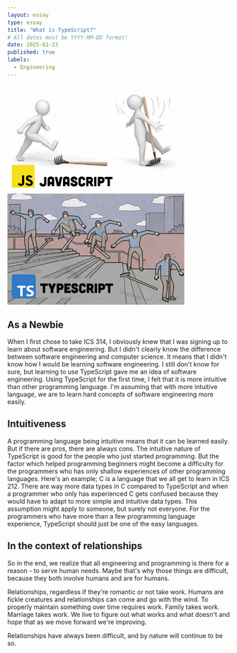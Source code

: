 ```yaml
---
layout: essay
type: essay
title: "What is TypeScript?"
# All dates must be YYYY-MM-DD format!
date: 2025-01-23
published: true
labels:
  - Engineering
---
```


<img width="400px" class="rounded float-start pe-4" src="../img/image.png">

## As a Newbie

When I first chose to take ICS 314, I obviously knew that I was signing up to learn about software engineering. But I didn't clearly know the difference between software engineering and computer science. It means that I didn't know how I would be learning software engineering. I still don't know for sure, but learning to use TypeScript gave me an idea of software engineering. Using TypeScript for the first time, I felt that it is more intuitive than other programming language. I'm assuming that with more intuitive language, we are to learn hard concepts of software engineering more easily. 

## Intuitiveness

A programming language being intuitive means that it can be learned easily. But if there are pros, there are always cons. The intuitive nature of TypeScript is good for the people who just started programming. But the factor which helped programming beginners might become a difficulty for the programmers who has only shallow experiences of other programming languages. Here's an example; C is a language that we all get to learn in ICS 212. There are way more data types in C compared to TypeScript and when a programmer who only has experienced C gets confused because they would have to adapt to more simple and intuitive data types.
This assumption might apply to someone, but surely not everyone. For the programmers who have more than a few programming language experience, TypeScript should just be one of the easy languages.

## In the context of relationships

So in the end, we realize that all engineering and programming is there for a reason - to serve human needs. Maybe that's why those things are difficult, because they both involve humans and are for humans.

Relationships, regardless if they're romantic or not take work. Humans are fickle creatures and relationships can come and go with the wind. To properly maintain something over time requires work. Family takes work. Marriage takes work. We live to figure out what works and what doesn't and hope that as we move forward we're improving.

Relationships have always been difficult, and by nature will continue to be so.


